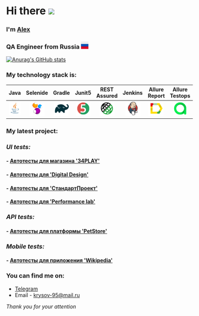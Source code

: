 <h1 align="left">Hi there <img src="https://github.com/blackcater/blackcater/raw/main/images/Hi.gif" height="32"/></h1>
<h3 align="left">I'm <a href="https://github.com/AlexKrysov" target="_blank">Alex</a></h3>
<h3 align="left">QA Engineer from Russia <img src="https://github.com/AlexKrysov/AlexKrysov/blob/main/icons/ru.png" height="20"/>
</h3>

<!--
**ElenaSkorobodilova/ElenaSkorobodilova** is a ✨ _special_ ✨ repository because its `README.md` (this file) appears on your GitHub profile.

Here are some ideas to get you started:

- 🔭 I’m currently working on ...
- 🌱 I’m currently learning ...
- 👯 I’m looking to collaborate on ...
- 🤔 I’m looking for help with ...
- 💬 Ask me about ...
- 📫 How to reach me: ...
- 😄 Pronouns: ...
- ⚡ Fun fact: ...
  -->


[![Anurag's GitHub stats](https://github-readme-stats.vercel.app/api?username=AlexKrysov)](https://github.com/AlexKrysov/github-readme-stats)


### My technology stack is:

| Java | Selenide | Gradle | Junit5 | REST Assured | Jenkins | Allure Report | Allure Testops | IntelliJ IDEA |
|:------:|:----:|:------:|:------:|:--------:|:-------------:|:---------:|:---------:|:--------:|
|![Java](icons/Java.png)| ![Selenide](icons/Selenide.png) | ![Gradle](icons/Gradle.png) | ![JUnit5](icons/JUnit5.png) | ![Rest-Assured](icons/Rest-Assured.png) | ![Jenkins](icons/Jenkins.png) | ![Allure Report](icons/Allure_Report.png) | ![AllureTestOps](icons/AllureTestOps.png) | ![Intelij_IDEA](icons/Intelij_IDEA.png) |

### My latest project:

### ***UI tests:***

#### - [Автотесты для магазина '34PLAY'](https://github.com/AlexKrysov/34play)
#### - [Автотесты для 'Digital Design'](https://github.com/AlexKrysov/Krysov_Digital_Design)
#### - [Автотесты для 'СтандартПроект'](https://github.com/AlexKrysov/krysov_stdpr)
#### - [Автотесты для 'Performance lab'](https://github.com/AlexKrysov/kryso_performance_lab)
### ***API tests:***

#### - [Автотесты для платформы 'PetStore'](https://github.com/AlexKrysov/petstore_krysov)
### ***Mobile tests:***

#### - [Автотесты для приложения 'Wikipedia'](https://github.com/AlexKrysov/hw22_mobile_part2)

### You can find me on:

+  [Telegram](https://t.me/KrysovAlex)
+ Email - krysov-95@mail.ru

_Thank you for your attention_
